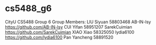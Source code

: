 # cs5488_g6
CityU CS5488 Group 6
Group Members:
LlU Siyuan 58803468 AB-IN-lsy https://github.com/AB-IN-lsy
CUl Yifan 58951207 SarekCuimian https://github.com/SarekCuimian
XIAO Xiao 58325050 lydia6100 https://github.com/lydia6100
Pan Yancheng 58891520
